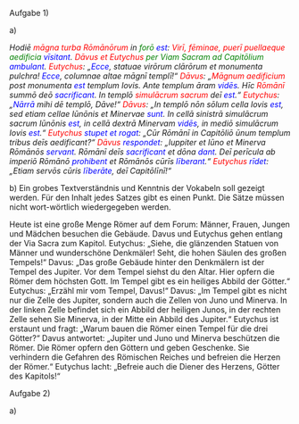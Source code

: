 
Aufgabe 1)

a)

*Hodiē <font color=red>māgna turba Rōmānōrum</font> in <font color=green>forō</font> <font color=blue>est</font>: <font color=red>Virī, fēminae, puerī puellaeque</font> <font color=green>aedificia</font> <font color=blue>vīsitant</font>. <font color=red>Dāvus et Eutychus</font> <font color=green>per Viam Sacram ad Capitōlium</font> <font color=blue>ambulant</font>. <font color=red>Eutychus</font>: „<font color=blue>Ecce</font>, statuae virōrum clārōrum et monumenta pulchra! <font color=blue>Ecce</font>, columnae altae māgnī templī!“ <font color=red>Dāvus</font>: „<font color=red>Māgnum aedificium</font> post monumenta <font color=blue>est</font> templum Iovis. Ante templum āram <font color=blue>vidēs</font>. Hīc <font color=red>Rōmānī</font> summō deō <font color=blue>sacrificant</font>. In templō <font color=red>simulācrum sacrum</font> deī <font color=blue>est</font>.“ <font color=red>Eutychus</font>: „<font color=blue>Nārrā</font> mihi dē templō, Dāve!“ <font color=red>Dāvus</font>: „In templō nōn sōlum cella Iovis <font color=blue>est</font>, sed etiam cellae Iūnōnis et Minervae <font color=blue>sunt</font>. In cellā sinistrā simulācrum sacrum Iūnōnis <font color=blue>est</font>, in cellā dextrā Minervam <font color=blue>vidēs</font>, in mediō simulācrum Iovis <font color=blue>est</font>.“ <font color=red>Eutychus</font> <font color=blue>stupet et rogat</font>: „Cūr Rōmānī in Capitōliō ūnum templum tribus deīs aedificant?“ <font color=red>Dāvus</font> <font color=blue>respondet</font>: „Iuppiter et Iūno et Minerva Rōmānōs <font color=blue>servant</font>. Rōmānī deīs <font color=blue>sacrificant</font> et dōna <font color=blue>dant</font>. Deī perīcula ab imperiō Rōmānō <font color=blue>prohibent</font> et Rōmānōs cūrīs <font color=blue>līberant</font>.“ <font color=red>Eutychus</font> <font color=blue>rīdet</font>: „Etiam servōs cūris <font color=blue>līberāte</font>, deī Capitōlīnī!“*

b) Ein grobes Textverständnis und Kenntnis der Vokabeln soll gezeigt werden. Für den Inhalt jedes Satzes gibt es einen Punkt. Die Sätze müssen nicht wort-wörtlich wiedergegeben werden.

Heute ist eine große Menge Römer auf dem Forum: Männer, Frauen, Jungen und Mädchen besuchen die Gebäude. Davus und Eutychus gehen entlang der Via Sacra zum Kapitol. Eutychus: „Siehe, die glänzenden Statuen von Männer und wunderschöne Denkmäler! Seht, die hohen Säulen des großen Tempels!“ Davus: „Das große Gebäude hinter den Denkmälern ist der Tempel des Jupiter. Vor dem Tempel siehst du den Altar. Hier opfern die Römer dem höchsten Gott. Im Tempel gibt es ein heiliges Abbild der Götter.“ Eutychus: „Erzähl mir vom Tempel, Davus!“ Davus: „Im Tempel gibt es nicht nur die Zelle des Jupiter, sondern auch die Zellen von Juno und Minerva. In der linken Zelle befindet sich ein Abbild der heiligen Junos, in der rechten Zelle sehen Sie Minerva, in der Mitte ein Abbild des Jupiter.“ Eutychus ist erstaunt und fragt: „Warum bauen die Römer einen Tempel für die drei Götter?“ Davus antwortet: „Jupiter und Juno und Minerva beschützen die Römer. Die Römer opfern den Göttern und geben Geschenke. Sie verhindern die Gefahren des Römischen Reiches und befreien die Herzen der Römer.“ Eutychus lacht: „Befreie auch die Diener des Herzens, Götter des Kapitols!“

Aufgabe 2)

a)
